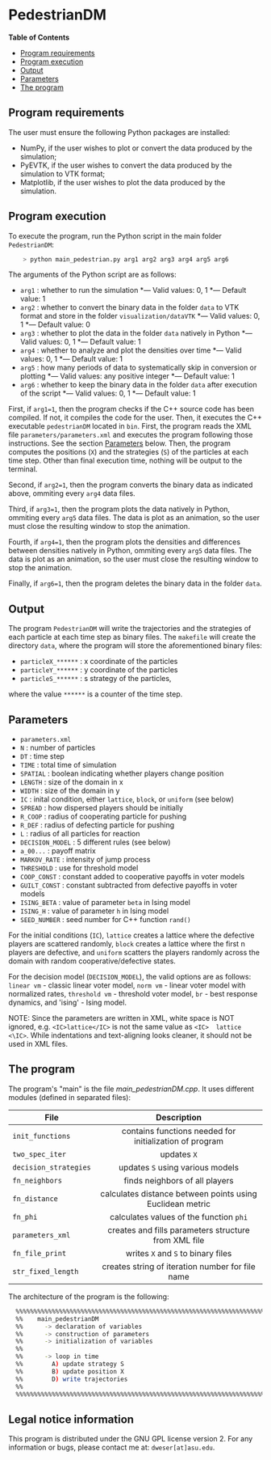 
PedestrianDM
=========================

**Table of Contents**
- [Program requirements](#program-requirements)
- [Program execution](#program-execution)
- [Output](#output)
- [Parameters](#parameters)
- [The program](#the-program)


## Program requirements

The user must ensure the following Python packages are installed: 
* NumPy, if the user wishes to plot or convert the data produced by the simulation; 
* PyEVTK, if the user wishes to convert the data produced by the simulation to VTK format;
* Matplotlib, if the user wishes to plot the data produced by the simulation.

## Program execution

To execute the program, run the Python script in the main folder `PedestrianDM`:
```bash
	> python main_pedestrian.py arg1 arg2 arg3 arg4 arg5 arg6
```

The arguments of the Python script are as follows:
* `arg1` :  whether to run the simulation
 *— Valid values: 0, 1
 *— Default value: 1
* `arg2` :  whether to convert the binary data in the folder `data` to VTK format and store in the folder `visualization/dataVTK`
 *— Valid values: 0, 1
 *— Default value: 0
* `arg3` :  whether to plot the data in the folder `data` natively in Python
 *— Valid values: 0, 1
 *— Default value: 1
* `arg4` : whether to analyze and plot the densities over time
 *— Valid values: 0, 1
 *— Default value: 1
* `arg5` :  how many periods of data to systematically skip in conversion or plotting
 *— Valid values: any positive integer
 *— Default value: 1
* `arg6` :  whether to keep the binary data in the folder `data` after execution of the script
 *— Valid values: 0, 1
 *— Default value: 1

First, if `arg1=1`, then the program checks if the C++ source code has been compiled. 
If not, it compiles the code for the user. Then, it executes the C++ executable `pedestrianDM` located in `bin`.
First, the program reads the XML file `parameters/parameters.xml` and executes the program following those 
instructions. See the section [Parameters](#parameters) below. Then, the program computes the positions
(`X`) and the strategies (`S`) of the particles at each time step. Other than final execution time,
nothing will be output to the terminal.

Second, if `arg2=1`, then the program converts the binary data as indicated above, ommiting every `arg4` data files.

Third, if `arg3=1`, then the program plots the data natively in Python, ommiting every `arg5` data files. 
The data is plot as an animation, so the user must close the resulting window to stop the animation.

Fourth, if `arg4=1`, then the program plots the densities and differences between densities natively in Python, ommiting every `arg5` data files. 
The data is plot as an animation, so the user must close the resulting window to stop the animation.

Finally, if `arg6=1`, then the program deletes the binary data in the folder `data`.


## Output

The program `PedestrianDM` will write the trajectories and the strategies of each particle at each
time step as binary files. The `makefile` will create the directory `data`, where the program will store the aforementioned binary files:
* `particleX_******`     : x coordinate of the particles
* `particleY_******`     : y coordinate of the particles
* `particleS_******`     : s strategy of the particles,

where the value `******` is a counter of the time step.

## Parameters

* `parameters.xml`
 * `N`          : number of particles
 * `DT`         : time step
 * `TIME`       : total time of simulation
 * `SPATIAL`    : boolean indicating whether players change position
 * `LENGTH`     : size of the domain in x
 * `WIDTH`      : size of the domain in y
 * `IC`         : inital condition, either `lattice`, `block`, or `uniform` (see below)
 * `SPREAD`     : how dispersed players should be initially
 * `R_COOP`     : radius of cooperating particle for pushing
 * `R_DEF`      : radius of defecting particle for pushing
 * `L`          : radius of all particles for reaction
 * `DECISION_MODEL` : 5 different rules (see below)
 * `a_00...`     : payoff matrix
 * `MARKOV_RATE` : intensity of jump process
 * `THRESHOLD`   : use for threshold model
 * `COOP_CONST` : constant added to cooperative payoffs in voter models
 * `GUILT_CONST` : constant subtracted from defective payoffs in voter models
 * `ISING_BETA` : value of parameter `beta` in Ising model
 * `ISING_H` : value of parameter `h` in Ising model
 * `SEED_NUMBER` : seed number for C++ function `rand()`

For the initial conditions (`IC`), `lattice` creates a lattice where the defective players are scattered randomly, `block` creates a lattice where the first n players are defective, and `uniform` scatters the players randomly across the domain with random cooperative/defective states.

For the decision model (`DECISION_MODEL`), the valid options are as follows: `linear vm` - classic linear voter model, `norm vm` - linear voter model with normalized rates, `threshold vm` - threshold voter model, `br` - best response dynamics, and 'ising' - Ising model.

NOTE: Since the parameters are written in XML, white space is NOT ignored, e.g. `<IC>lattice</IC>` is not the same value as `<IC>  lattice  <\IC>`. While indentations and text-aligning looks cleaner, it should not be used in XML files.

## The program

The program's "main" is the file *main_pedestrianDM.cpp*.
It uses different modules (defined in separated files):

| File                              | Description   |
| ----------------------------------|:-------------:|
| `init_functions`                  | contains functions needed for initialization of program
| `two_spec_iter`                   | updates `X`
| `decision_strategies`             | updates `S` using various models
| `fn_neighbors`                    | finds neighbors of all players
| `fn_distance`                     | calculates distance between points using Euclidean metric
| `fn_phi`                          | calculates values of the function `phi`
| `parameters_xml`                  | creates and fills parameters structure from XML file
| `fn_file_print`                   | writes `X` and `S` to binary files
| `str_fixed_length`                | creates string of iteration number for file name



The architecture of the program is the following:
```bash
  %%%%%%%%%%%%%%%%%%%%%%%%%%%%%%%%%%%%%%%%%%%%%%%%%%%%%%%%%%%%%%%%%%%%%%%%%%%%%%%%
  %%    main_pedestrianDM                                                       %%
  %%      -> declaration of variables                                           %%
  %%      -> construction of parameters                                         %%
  %%      -> initialization of variables                                        %%
  %%                                                                            %%
  %%      -> loop in time                                                       %%
  %%        A) update strategy S                                                %%
  %%        B) update position X                                                %%
  %%        D) write trajectories                                               %%
  %%                                                                            %%
  %%%%%%%%%%%%%%%%%%%%%%%%%%%%%%%%%%%%%%%%%%%%%%%%%%%%%%%%%%%%%%%%%%%%%%%%%%%%%%%%
```

## Legal notice information

 This program is distributed under the GNU GPL license version 2. For any information or bugs,
please contact me at: `dweser[at]asu.edu`.
